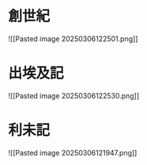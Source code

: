 # 創世紀
![[Pasted image 20250306122501.png]]
# 出埃及記
![[Pasted image 20250306122530.png]]
# 利未記
![[Pasted image 20250306121947.png]]